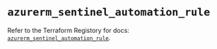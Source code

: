 # `azurerm_sentinel_automation_rule`

Refer to the Terraform Registory for docs: [`azurerm_sentinel_automation_rule`](https://www.terraform.io/docs/providers/azurerm/r/sentinel_automation_rule).
